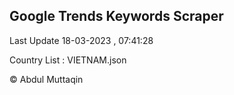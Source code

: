 

## Google Trends Keywords Scraper 
 
Last Update 18-03-2023 , 07:41:28

Country List :
VIETNAM.json



© Abdul Muttaqin 
